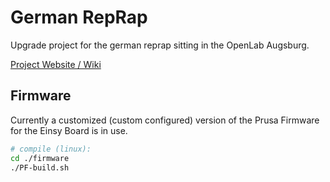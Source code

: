 # German RepRap

Upgrade project for the german reprap sitting in the OpenLab Augsburg.

[Project Website / Wiki](https://wiki.openlab-augsburg.de/GermanRepRap)

## Firmware

Currently a customized (custom configured) version of the Prusa Firmware for the Einsy Board is in use.

```bash
# compile (linux):
cd ./firmware
./PF-build.sh
```
